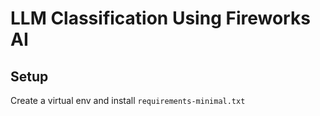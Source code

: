 # LLM Classification Using Fireworks AI

## Setup

Create a virtual env and install `requirements-minimal.txt`
